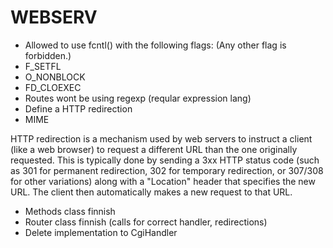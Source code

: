 # WEBSERV
* Allowed to use fcntl() with the following flags: (Any other flag is forbidden.)
 * F_SETFL
 * O_NONBLOCK
 * FD_CLOEXEC
* Routes wont be using regexp (reqular expression lang)
* Define a HTTP redirection
* MIME

HTTP redirection is a mechanism used by web servers to instruct a client (like a web browser) to request a different URL than the one originally requested. This is typically done by sending a 3xx HTTP status code (such as 301 for permanent redirection, 302 for temporary redirection, or 307/308 for other variations) along with a "Location" header that specifies the new URL. The client then automatically makes a new request to that URL.


* Methods class finnish
* Router class finnish (calls for correct handler, redirections)
* Delete implementation to CgiHandler

